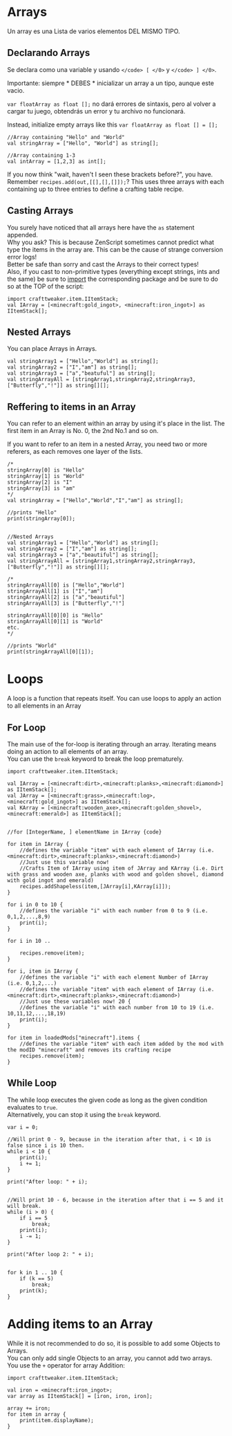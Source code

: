 # Arrays

Un array es una Lista de varios elementos DEL MISMO TIPO.

## Declarando Arrays

Se declara como una variable y usando ```</code> [ </0>``` y ```</code> ] </0>```.

Importante: siempre * DEBES * inicializar un array a un tipo, aunque este vacio.

`var floatArray as float [];` no dará errores de sintaxis, pero al volver a cargar tu juego, obtendrás un error y tu archivo no funcionará.

Instead, initialize empty arrays like this `var floatArray as float [] = [];`

```zenscript
//Array containing "Hello" and "World"
val stringArray = ["Hello", "World"] as string[];

//Array containing 1-3
val intArray = [1,2,3] as int[];
```

If you now think "wait, haven't I seen these brackets before?", you have. Remember ```recipes.add(out,[[],[],[]]);```? This uses three arrays with each containing up to three entries to define a crafting table recipe.

## Casting Arrays

You surely have noticed that all arrays here have the `as` statement appended.  
Why you ask? This is because ZenScript sometimes cannot predict what type the items in the array are. This can be the cause of strange conversion error logs!  
Better be safe than sorry and cast the Arrays to their correct types!  
Also, if you cast to non-primitive types (everything except strings, ints and the same) be sure to [import](/AdvancedFunctions/Import/) the corresponding package and be sure to do so at the TOP of the script:

```zenscript
import crafttweaker.item.IItemStack;
val IArray = [<minecraft:gold_ingot>, <minecraft:iron_ingot>] as IItemStack[];
```

## Nested Arrays

You can place Arrays in Arrays.

```zenscript
val stringArray1 = ["Hello","World"] as string[];
val stringArray2 = ["I","am"] as string[];
val stringArray3 = ["a","beatuful"] as string[];
val stringArrayAll = [stringArray1,stringArray2,stringArray3,["Butterfly","!"]] as string[][];
```

## Reffering to items in an Array

You can refer to an element within an array by using it's place in the list. The first item in an Array is No. 0, the 2nd No.1 and so on.

If you want to refer to an item in a nested Array, you need two or more referers, as each removes one layer of the lists.

```zenscript
/*
stringArray[0] is "Hello"
stringArray[1] is "World"
stringArray[2] is "I"
stringArray[3] is "am"
*/
val stringArray = ["Hello","World","I","am"] as string[];

//prints "Hello"
print(stringArray[0]);


//Nested Arrays
val stringArray1 = ["Hello","World"] as string[];
val stringArray2 = ["I","am"] as string[];
val stringArray3 = ["a","beautiful"] as string[];
val stringArrayAll = [stringArray1,stringArray2,stringArray3,["Butterfly","!"]] as string[][];

/*
stringArrayAll[0] is ["Hello","World"]
stringArrayAll[1] is ["I","am"]
stringArrayAll[2] is ["a","beautiful"]
stringArrayAll[3] is ["Butterfly","!"]

stringArrayAll[0][0] is "Hello"
stringArrayAll[0][1] is "World"
etc.
*/

//prints "World"
print(stringArrayAll[0][1]);
```

# Loops

A loop is a function that repeats itself. You can use loops to apply an action to all elements in an Array

## For Loop

The main use of the for-loop is iterating through an array. Iterating means doing an action to all elements of an array.  
You can use the `break` keyword to break the loop prematurely.

```zenscript
import crafttweaker.item.IItemStack;

val IArray = [<minecraft:dirt>,<minecraft:planks>,<minecraft:diamond>] as IItemStack[];
val JArray = [<minecraft:grass>,<minecraft:log>,<minecraft:gold_ingot>] as IItemStack[];
val KArray = [<minecraft:wooden_axe>,<minecraft:golden_shovel>,<minecraft:emerald>] as IItemStack[];


//for [IntegerName, ] elementName in IArray {code}

for item in IArray {
    //defines the variable "item" with each element of IArray (i.e. <minecraft:dirt>,<minecraft:planks>,<minecraft:diamond>)
    //Just use this variable now!
    //Crafts Item of IArray using item of JArray and KArray (i.e. Dirt with grass and wooden axe, planks with wood and golden shovel, diamond with gold ingot and emerald)
    recipes.addShapeless(item,[JArray[i],KArray[i]]);
}

for i in 0 to 10 {
    //defines the variable "i" with each number from 0 to 9 (i.e. 0,1,2,...,8,9)
    print(i);
}

for i in 10 ..

    recipes.remove(item);
}

for i, item in IArray {
    //defines the variable "i" with each element Number of IArray (i.e. 0,1,2,...)
    //defines the variable "item" with each element of IArray (i.e. <minecraft:dirt>,<minecraft:planks>,<minecraft:diamond>)
    //Just use these variables now! 20 {
    //defines the variable "i" with each number from 10 to 19 (i.e. 10,11,12,...,18,19)
    print(i);
}

for item in loadedMods["minecraft"].items {
    //defines the variable "item" with each item added by the mod with the modID "minecraft" and removes its crafting recipe
    recipes.remove(item);
}
```

## While Loop

The while loop executes the given code as long as the given condition evaluates to `true`.  
Alternatively, you can stop it using the `break` keyword.

```zenscript
var i = 0; 

//Will print 0 - 9, because in the iteration after that, i < 10 is false since i is 10 then.
while i < 10 {
    print(i); 
    i += 1;
} 

print("After loop: " + i);


//Will print 10 - 6, because in the iteration after that i == 5 and it will break.
while (i > 0) {
    if i == 5
        break;
    print(i);
    i -= 1;
}

print("After loop 2: " + i);


for k in 1 .. 10 {
    if (k == 5)
        break;
    print(k);
}
```

# Adding items to an Array

While it is not recommended to do so, it is possible to add some Objects to Arrays.  
You can only add single Objects to an array, you cannot add two arrays.  
You use the `+` operator for array Addition:

```zenscript
import crafttweaker.item.IItemStack;

val iron = <minecraft:iron_ingot>;
var array as IItemStack[] = [iron, iron, iron];

array += iron;
for item in array {
    print(item.displayName);
}
```